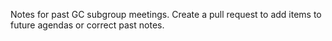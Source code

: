 Notes for past GC subgroup meetings. Create a pull request to add items to future agendas or correct past notes.

